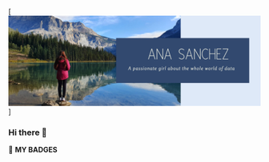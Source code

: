 [![Header](https://raw.githubusercontent.com/anacaroliness9/anacaroliness9/main/ana_header.png "Header")]

### Hi there 👋

<!--
**anacaroliness9/anacaroliness9** is a ✨ _special_ ✨ repository because its `README.md` (this file) appears on your GitHub profile.

Here are some ideas to get you started:

- 🔭 I’m currently working on ...
- 🌱 I’m currently learning ...
- 👯 I’m looking to collaborate on ...
- 🤔 I’m looking for help with ...
- 💬 Ask me about ...
- 📫 How to reach me: ...
- 😄 Pronouns: ...
- ⚡ Fun fact: ...
-->


📕 **MY BADGES**
<!--START_SECTION:badges-->
<!--END_SECTION:badges-->
